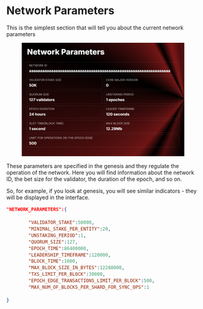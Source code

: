 # Network Parameters

This is the simplest section that will tell you about the current network parameters

<figure><img src="../../../.gitbook/assets/image (10) (1) (1).png" alt=""><figcaption></figcaption></figure>

These parameters are specified in the genesis and they regulate the operation of the network. Here you will find information about the network ID, the bet size for the validator, the duration of the epoch, and so on.

So, for example, if you look at genesis, you will see similar indicators - they will be displayed in the interface.

```json
"NETWORK_PARAMETERS":{

        "VALIDATOR_STAKE":50000,
        "MINIMAL_STAKE_PER_ENTITY":20,
        "UNSTAKING_PERIOD":1,
        "QUORUM_SIZE":127,
        "EPOCH_TIME":86400000,
        "LEADERSHIP_TIMEFRAME":120000,
        "BLOCK_TIME":1000,
        "MAX_BLOCK_SIZE_IN_BYTES":12288000,
        "TXS_LIMIT_PER_BLOCK":30000,
        "EPOCH_EDGE_TRANSACTIONS_LIMIT_PER_BLOCK":500,
        "MAX_NUM_OF_BLOCKS_PER_SHARD_FOR_SYNC_OPS":1
    
}
```
